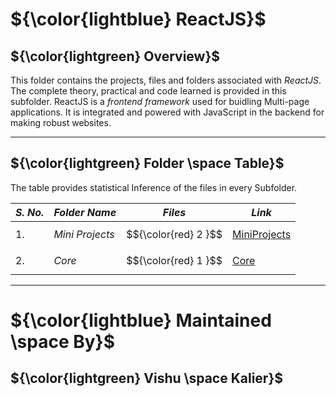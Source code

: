 # ${\color{lightblue} ReactJS}$

## ${\color{lightgreen} Overview}$

This folder contains the projects, files and folders associated with *ReactJS*. The complete theory, practical and code learned is provided in this subfolder. ReactJS is a *frontend framework* used for buidling Multi-page applications. It is integrated and powered with JavaScript in the backend for making robust websites.

------

## ${\color{lightgreen} Folder \space Table}$

The table provides statistical Inference of the files in every Subfolder.

| ***S. No.*** | ***Folder Name*** | ***Files*** | ***Link***
|-|-|-|-|
| 1. | *Mini Projects* | $${\color{red} 2 }$$ | [MiniProjects](https://github.com/VishuKalier2003/Web-Development/tree/main/ReactJS/Mini%20Projects)  |
| 2. | *Core* | $${\color{red} 1 }$$ | [Core](https://github.com/VishuKalier2003/Web-Development/tree/main/ReactJS/Core) |

------


# ${\color{lightblue} Maintained \space By}$
## ${\color{lightgreen} Vishu \space Kalier}$

